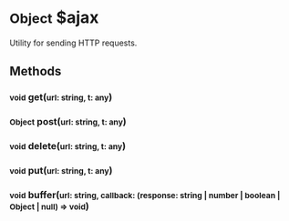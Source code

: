 # <small>Object</small> $ajax
Utility for sending HTTP requests.
## Methods

### <small>void</small> get(<small>url: string, t: any</small>)
### <small>Object</small> post(<small>url: string, t: any</small>)
### <small>void</small> delete(<small>url: string, t: any</small>)
### <small>void</small> put(<small>url: string, t: any</small>)
### <small>void</small> buffer(<small>url: string, callback: (response: string | number | boolean | Object | null) => void</small>)